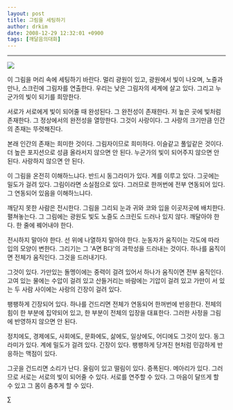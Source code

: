 ```yaml
---
layout: post
title: 그림을 세팅하기
author: drkim
date: 2008-12-29 12:32:01 +0900
tags: [깨달음의대화]
---
```

****

![](http://drkimz.com/technote2/board/mj/upimg/1230119847.jpg)

이 그림을 머리 속에 세팅하기 바란다. 멀리 광원이 있고, 광원에서 빛이 나오며, 노즐과 만나, 스크린에 그림자를 연출한다. 우리는 낮은 그림자의 세계에 살고 있다. 그리고 누군가의 빛이 되기를 희망한다. 

서로가 서로에게 빛이 되어줄 때 완성된다. 그 완전성이 존재한다. 저 높은 곳에 빛처럼 존재한다. 그 정상에서의 완전성을 열망한다. 그것이 사랑이다. 그 사랑의 크기만큼 인간의 존재는 뚜렷해진다. 

본래 인간의 존재는 희미한 것이다. 그림자이므로 희미하다. 이슬같고 풀잎같은 것이다. 더 높은 포지션으로 성큼 올라서지 않으면 안 된다. 누군가의 빛이 되어주지 않으면 안 된다. 사랑하지 않으면 안 된다.

이 그림을 온전히 이해하느냐다. 반드시 동그라미가 있다. 계를 이루고 있다. 그곳에는 밀도가 걸려 있다. 그림이라면 소실점으로 있다. 그러므로 한꺼번에 전부 연동되어 있다. 그 연동되어 있음을 이해하느냐다.

깨닫지 못한 사람은 전시한다. 그림을 그리되 눈과 귀와 코와 입을 이곳저곳에 배치한다. 펼쳐놓는다. 그 그림에는 광원도 빛도 노즐도 스크린도 드러나 있지 않다. 깨달아야 한다. 한 줄에 꿰어내야 한다.

전시하지 말아야 한다. 선 위에 나열하지 말아야 한다. 눈동자가 움직이는 각도에 따라 입의 모양이 변한다. 그리기는 그 'A면 B다'의 과학성을 드러내는 것이다. 하나를 움직이면 전체가 움직인다. 그것을 드러내기다.

그것이 있다. 가만있는 돌멩이에는 중력이 걸려 있어서 하나가 움직이면 전부 움직인다. 고여 있는 물에는 수압이 걸려 있고 산들거리는 바람에는 기압이 걸려 있고 가만이 서 있는 두 사람 사이에는 사랑의 긴장이 걸려 있다.

팽팽하게 긴장되어 있다. 하나를 건드리면 전체가 연동되어 한꺼번에 반응한다. 전체의 힘이 한 부분에 집약되어 있고, 한 부분이 전체의 입장을 대표한다. 그러한 사정을 그림에 반영하지 않으면 안 된다. 

정치에도, 경제에도, 사회에도, 문화에도, 삶에도, 일상에도, 어디에도 그것이 있다. 동그라미가 있다. 계에 밀도가 걸려 있다. 긴장이 있다. 팽팽하게 당겨진 현처럼 민감하게 반응하는 맥점이 있다. 

그곳을 건드리면 소리가 난다. 울림이 있고 떨림이 있다. 증폭된다. 메아리가 있다. 그러므로 서로는 서로의 빛이 되어줄 수 있다. 서로를 연주할 수 있다. 그 마음이 달뜨게 할 수 있고 그 몸이 춤추게 할 수 있다. 





∑
